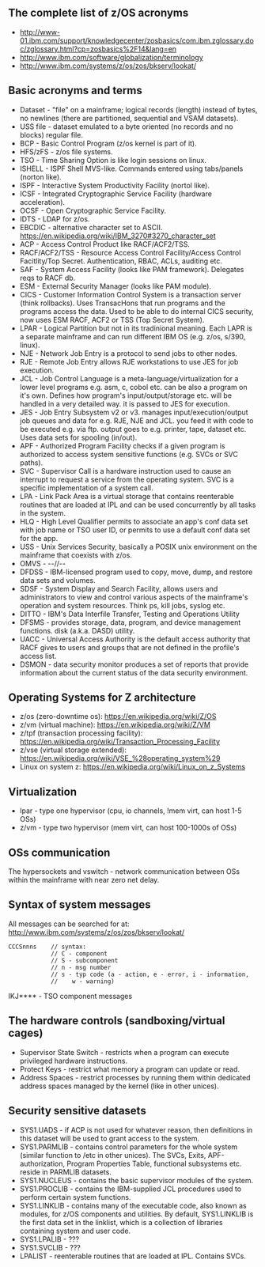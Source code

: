 ## The complete list of z/OS acronyms
- http://www-01.ibm.com/support/knowledgecenter/zosbasics/com.ibm.zglossary.doc/zglossary.html?cp=zosbasics%2F14&lang=en
- http://www.ibm.com/software/globalization/terminology
- http://www.ibm.com/systems/z/os/zos/bkserv/lookat/

## Basic acronyms and terms
- Dataset - "file" on a mainframe; logical records (length) instead of bytes, no newlines (there are partitioned, sequential and VSAM datasets).
- USS file - dataset emulated to a byte oriented (no records and no blocks) regular file.
- BCP - Basic Control Program (z/os kernel is part of it).
- HFS/zFS - z/os file systems.
- TSO - Time Sharing Option is like login sessions on linux.
- ISHELL - ISPF Shell MVS-like. Commands entered using tabs/panels (norton like).
- ISPF - Interactive System Productivity Facility (nortol like).
- ICSF - Integrated Cryptographic Service Facility (hardware acceleration).
- OCSF - Open Cryptographic Service Facility.
- IDTS - LDAP for z/os.
- EBCDIC - alternative character set to ASCII. https://en.wikipedia.org/wiki/IBM_3270#3270_character_set
- ACP - Access Control Product like RACF/ACF2/TSS.
- RACF/ACF2/TSS - Resource Access Control Facility/Access Control Facitlity/Top Secret. Authentication, RBAC, ACLs, auditing etc.
- SAF - System Access Facility (looks like PAM framework). Delegates reqs to RACF db.
- ESM - External Security Manager (looks like PAM module).
- CICS - Customer Information Control System is a transaction server (think rollbacks). Uses TransacHons that run programs and the programs access the data. Used to be able to do internal CICS security, now uses ESM RACF, ACF2 or TSS (Top Secret System).
- LPAR - Logical Partition but not in its tradinional meaning. Each LAPR is a separate mainframe and can run different IBM OS (e.g. z/os, s/390, linux).
- NJE - Network Job Entry is a protocol to send jobs to other nodes.
- RJE - Remote Job Entry allows RJE workstations to use JES for job execution.
- JCL - Job Control Language is a meta-language/virtualization for a lower level programs e.g. asm, c, cobol etc. can be also a program on it's own. Defines how program's input/output/storage etc. will be handled in a very detailed way. it is passed to JES for execution.
- JES - Job Entry Subsystem v2 or v3. manages input/execution/output job queues and data for e.g. RJE, NJE and JCL. you feed it with code to be executed e.g. via ftp. output goes to e.g. printer, tape, dataset etc.  Uses data sets for spooling (in/out).
- APF - Authorized Program Facility checks if a given program is authorized to access system sensitive functions (e.g. SVCs or SVC paths).
- SVC - Supervisor Call is a hardware instruction used to cause an interrupt to request a service from the operating system. SVC is a specific implementation of a system call.
- LPA - Link Pack Area is a virtual storage that contains reenterable routines that are loaded at IPL and can be used concurrently by all tasks in the system.
- HLQ - High Level Qualifier permits to associate an app's conf data set with job name or TSO user ID, or permits to use a default conf data set for the app.
- USS - Unix Services Security, basically a POSIX unix environment on the mainframe that coexists with z/os.
- OMVS - --//--
- DFDSS - IBM-licensed program used to copy, move, dump, and restore data sets and volumes.
- SDSF - System Display and Search Facility, allows users and administrators to view and control various aspects of the mainframe's operation and system resources. Think ps, kill jobs, syslog etc.
- DITTO - IBM's Data Interfile Transfer, Testing and Operations Utility 
- DFSMS - provides storage, data, program, and device management functions. disk (a.k.a. DASD) utility.
- UACC - Universal Access Authority is the default access authority that RACF gives to users and groups that are not defined in the profile's access list.
- DSMON - data security monitor produces a set of reports that provide information about the current status of the data security environment.

## Operating Systems for Z architecture
- z/os (zero-downtime os): https://en.wikipedia.org/wiki/Z/OS
- z/vm  (virtual machine): https://en.wikipedia.org/wiki/Z/VM
- z/tpf (transaction processing facility): https://en.wikipedia.org/wiki/Transaction_Processing_Facility
- z/vse (virtual storage extended): https://en.wikipedia.org/wiki/VSE_%28operating_system%29
- Linux on system z: https://en.wikipedia.org/wiki/Linux_on_z_Systems

## Virtualization
- lpar - type one hypervisor (cpu, io channels, !mem virt, can host 1-5 OSs)
- z/vm - type two hypervisor (mem virt, can host 100-1000s of OSs)

## OSs communication
The hypersockets and vswitch - network communication between OSs within the mainframe with near zero net delay.
    
## Syntax of system messages
All messages can be searched for at: http://www.ibm.com/systems/z/os/zos/bkserv/lookat/

  ```
  CCCSnnns    // syntax:
              // C - component
              // S - subcomponent
              // n - msg number
              // s - typ code (a - action, e - error, i - information,
              //    w - warning)
  ```
  
IKJ**** - TSO component messages
  
## The hardware controls (sandboxing/virtual cages)
- Supervisor State Switch - restricts when a program can execute privileged hardware instructions.
- Protect Keys - restrict what memory a program can update or read.
- Address Spaces - restrict processes by running them within dedicated address spaces managed by the kernel (like in other unices). 

## Security sensitive datasets
- SYS1.UADS - if ACP is not used for whatever reason, then definitions in this dataset will be used to grant access to the system.
- SYS1.PARMLIB - contains control parameters for the whole system (similar function to /etc in other unices). The SVCs, Exits, APF-authorization, Program Properties Table, functional subsystems etc. reside in PARMLIB datasets.
- SYS1.NUCLEUS - contains the basic supervisor modules of the system. 
- SYS1.PROCLIB - contains the IBM-supplied JCL procedures used to perform certain system functions.
- SYS1.LINKLIB - contains many of the executable code, also known as modules, for z/OS components and utilities. By default, SYS1.LINKLIB is the first data set in the linklist, which is a collection of libraries containing system and user code. 
- SYS1.LPALIB - ???
- SYS1.SVCLIB - ???
- LPALIST - reenterable routines that are loaded at IPL. Contains SVCs.
  
